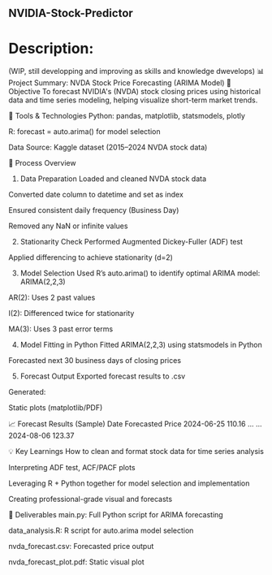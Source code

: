 ## NVIDIA-Stock-Predictor

# Description:
(WIP, still developping and improving as skills and knowledge dwevelops)
📊 Project Summary: NVDA Stock Price Forecasting (ARIMA Model)
🎯 Objective
To forecast NVIDIA's (NVDA) stock closing prices using historical data and time series modeling, helping visualize short-term market trends.

🧰 Tools & Technologies
Python: pandas, matplotlib, statsmodels, plotly

R: forecast = auto.arima() for model selection

Data Source: Kaggle dataset (2015–2024 NVDA stock data)

🔄 Process Overview
1. Data Preparation
Loaded and cleaned NVDA stock data

Converted date column to datetime and set as index

Ensured consistent daily frequency (Business Day)

Removed any NaN or infinite values

2. Stationarity Check
Performed Augmented Dickey-Fuller (ADF) test

Applied differencing to achieve stationarity (d=2)

3. Model Selection
Used R’s auto.arima() to identify optimal ARIMA model:
ARIMA(2,2,3)

AR(2): Uses 2 past values

I(2): Differenced twice for stationarity

MA(3): Uses 3 past error terms

4. Model Fitting in Python
Fitted ARIMA(2,2,3) using statsmodels in Python

Forecasted next 30 business days of closing prices

5. Forecast Output
Exported forecast results to .csv

Generated:

Static plots (matplotlib/PDF)

📈 Forecast Results (Sample)
Date	Forecasted Price
2024-06-25	110.16
...	...
2024-08-06	123.37

💡 Key Learnings
How to clean and format stock data for time series analysis

Interpreting ADF test, ACF/PACF plots

Leveraging R + Python together for model selection and implementation

Creating professional-grade visual and forecasts

📁 Deliverables
main.py: Full Python script for ARIMA forecasting

data_analysis.R: R script for auto.arima model selection

nvda_forecast.csv: Forecasted price output

nvda_forecast_plot.pdf: Static visual plot


